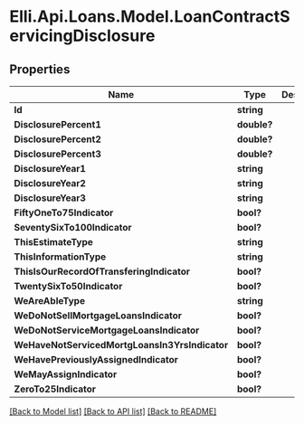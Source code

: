 # Elli.Api.Loans.Model.LoanContractServicingDisclosure
## Properties

Name | Type | Description | Notes
------------ | ------------- | ------------- | -------------
**Id** | **string** |  | [optional] 
**DisclosurePercent1** | **double?** |  | [optional] 
**DisclosurePercent2** | **double?** |  | [optional] 
**DisclosurePercent3** | **double?** |  | [optional] 
**DisclosureYear1** | **string** |  | [optional] 
**DisclosureYear2** | **string** |  | [optional] 
**DisclosureYear3** | **string** |  | [optional] 
**FiftyOneTo75Indicator** | **bool?** |  | [optional] 
**SeventySixTo100Indicator** | **bool?** |  | [optional] 
**ThisEstimateType** | **string** |  | [optional] 
**ThisInformationType** | **string** |  | [optional] 
**ThisIsOurRecordOfTransferingIndicator** | **bool?** |  | [optional] 
**TwentySixTo50Indicator** | **bool?** |  | [optional] 
**WeAreAbleType** | **string** |  | [optional] 
**WeDoNotSellMortgageLoansIndicator** | **bool?** |  | [optional] 
**WeDoNotServiceMortgageLoansIndicator** | **bool?** |  | [optional] 
**WeHaveNotServicedMortgLoansIn3YrsIndicator** | **bool?** |  | [optional] 
**WeHavePreviouslyAssignedIndicator** | **bool?** |  | [optional] 
**WeMayAssignIndicator** | **bool?** |  | [optional] 
**ZeroTo25Indicator** | **bool?** |  | [optional] 

[[Back to Model list]](../README.md#documentation-for-models) [[Back to API list]](../README.md#documentation-for-api-endpoints) [[Back to README]](../README.md)

